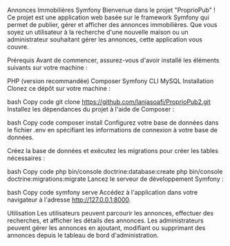 Annonces Immobilières Symfony
Bienvenue dans le projet "ProprioPub" ! Ce projet est une application web basée sur le framework Symfony qui permet de publier, gérer et afficher des annonces immobilières. Que vous soyez un utilisateur à la recherche d'une nouvelle maison ou un administrateur souhaitant gérer les annonces, cette application vous couvre.

Prérequis
Avant de commencer, assurez-vous d'avoir installé les éléments suivants sur votre machine :

PHP (version recommandée)
Composer
Symfony CLI
MySQL
Installation
Clonez ce dépôt sur votre machine :

bash
Copy code
git clone https://github.com/lanjasoafi/ProprioPub2.git
Installez les dépendances du projet à l'aide de Composer :

bash
Copy code
composer install
Configurez votre base de données dans le fichier .env en spécifiant les informations de connexion à votre base de données.

Créez la base de données et exécutez les migrations pour créer les tables nécessaires :

bash
Copy code
php bin/console doctrine:database:create
php bin/console doctrine:migrations:migrate
Lancez le serveur de développement Symfony :

bash
Copy code
symfony serve
Accédez à l'application dans votre navigateur à l'adresse http://127.0.0.1:8000.

Utilisation
Les utilisateurs peuvent parcourir les annonces, effectuer des recherches, et afficher les détails des annonces.
Les administrateurs peuvent gérer les annonces en ajoutant, modifiant ou supprimant des annonces depuis le tableau de bord d'administration.
